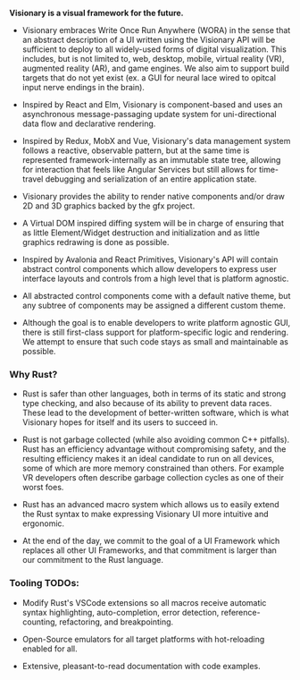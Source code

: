 **Visionary is a visual framework for the future.**

* Visionary embraces Write Once Run Anywhere (WORA) in the sense that an abstract description of a UI written using the Visionary API will be sufficient to deploy to all widely-used forms of digital visualization. This includes, but is not limited to, web, desktop, mobile, virtual reality (VR), augmented reality (AR), and game engines. We also aim to support build targets that do not yet exist (ex. a GUI for neural lace wired to opitcal input nerve endings in the brain).

* Inspired by React and Elm, Visionary is component-based and uses an asynchronous message-passaging update system for uni-directional data flow and declarative rendering.

* Inspired by Redux, MobX and Vue, Visionary's data management system follows a reactive, observable pattern, but at the same time is represented framework-internally as an immutable state tree, allowing for interaction that feels like Angular Services but still allows for time-travel debugging and serialization of an entire application state.

* Visionary provides the ability to render native components and/or draw 2D and 3D graphics backed by the gfx project.

* A Virtual DOM inspired diffing system will be in charge of ensuring that as little Element/Widget destruction and initialization and as little graphics redrawing is done as possible.

* Inspired by Avalonia and React Primitives, Visionary's API will contain abstract control components which allow developers to express user interface layouts and controls from a high level that is platform agnostic.

* All abstracted control components come with a default native theme, but any subtree of components may be assigned a different custom theme.

* Although the goal is to enable developers to write platform agnostic GUI, there is still first-class support for platform-specific logic and rendering. We attempt to ensure that such code stays as small and maintainable as possible.

 ### Why Rust?

* Rust is safer than other languages, both in terms of its static and strong type checking, and also because of its ability to prevent data races. These lead to the development of better-written software, which is what Visionary hopes for itself and its users to succeed in.

* Rust is not garbage collected (while also avoiding common C++ pitfalls). Rust has an efficiency advantage without compromising safety, and the resulting efficiency makes it an ideal candidate to run on all devices, some of which are more memory constrained than others. For example VR developers often describe garbage collection cycles as one of their worst foes.

* Rust has an advanced macro system which allows us to easily extend the Rust syntax to make expressing Visionary UI more intuitive and ergonomic.

* At the end of the day, we commit to the goal of a UI Framework which replaces all other UI Frameworks, and that commitment is larger than our commitment to the Rust language.

### Tooling TODOs:

* Modify Rust's VSCode extensions so all macros receive automatic syntax highlighting, auto-completion, error detection, reference-counting, refactoring, and breakpointing.

* Open-Source emulators for all target platforms with hot-reloading enabled for all.

* Extensive, pleasant-to-read documentation with code examples.
